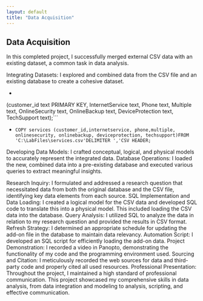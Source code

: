```yaml
---
layout: default
title: "Data Acquisition"
---
```

## Data Acquisition  

In this completed project, I successfully merged external CSV data with an existing dataset, a common task in data analysis. 

Integrating Datasets: I explored and combined data from the CSV file and an existing database to create a cohesive dataset.

- ```CREATE TABLE services
(customer_id text PRIMARY KEY,
InternetService text,
Phone text,
Multiple text,
OnlineSecurity text,
OnlineBackup text,
DeviceProtection text,
TechSupport text);```

- ``` COPY services (customer_id,internetservice, phone,multiple, onlinesecurity, onlinebackup, deviceprotection, techsupport)FROM 'C:\LabFiles\services.csv'DELIMITER ','CSV HEADER; ```

Developing Data Models: I crafted conceptual, logical, and physical models to accurately represent the integrated data.
Database Operations: I loaded the new, combined data into a pre-existing database and executed various queries to extract meaningful insights.


Research Inquiry: I formulated and addressed a research question that necessitated data from both the original database and the CSV file, identifying key data elements from each source.
SQL Implementation and Data Loading: I created a logical model for the CSV data and developed SQL code to translate this into a physical model. This included loading the CSV data into the database.
Query Analysis: I utilized SQL to analyze the data in relation to my research question and provided the results in CSV format.
Refresh Strategy: I determined an appropriate schedule for updating the add-on file in the database to maintain data relevancy.
Automation Script: I developed an SQL script for efficiently loading the add-on data.
Project Demonstration: I recorded a video in Panopto, demonstrating the functionality of my code and the programming environment used.
Sourcing and Citation: I meticulously recorded the web sources for data and third-party code and properly cited all used resources.
Professional Presentation: Throughout the project, I maintained a high standard of professional communication.
This project showcased my comprehensive skills in data analysis, from data integration and modeling to analysis, scripting, and effective communication.
